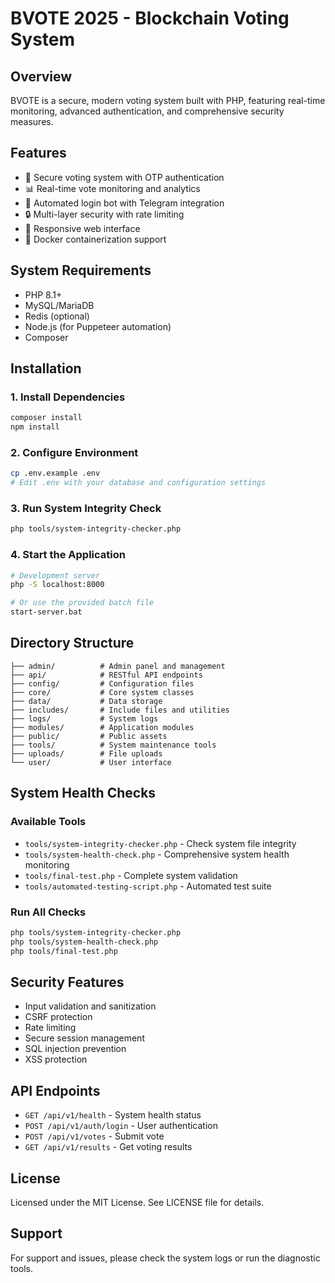 # BVOTE 2025 - Blockchain Voting System

## Overview
BVOTE is a secure, modern voting system built with PHP, featuring real-time monitoring, advanced authentication, and comprehensive security measures.

## Features
- 🔐 Secure voting system with OTP authentication
- 📊 Real-time vote monitoring and analytics
- 🤖 Automated login bot with Telegram integration
- 🔒 Multi-layer security with rate limiting
- 📱 Responsive web interface
- 🐳 Docker containerization support

## System Requirements
- PHP 8.1+
- MySQL/MariaDB
- Redis (optional)
- Node.js (for Puppeteer automation)
- Composer

## Installation

### 1. Install Dependencies
```bash
composer install
npm install
```

### 2. Configure Environment
```bash
cp .env.example .env
# Edit .env with your database and configuration settings
```

### 3. Run System Integrity Check
```bash
php tools/system-integrity-checker.php
```

### 4. Start the Application
```bash
# Development server
php -S localhost:8000

# Or use the provided batch file
start-server.bat
```

## Directory Structure
```
├── admin/          # Admin panel and management
├── api/            # RESTful API endpoints
├── config/         # Configuration files
├── core/           # Core system classes
├── data/           # Data storage
├── includes/       # Include files and utilities
├── logs/           # System logs
├── modules/        # Application modules
├── public/         # Public assets
├── tools/          # System maintenance tools
├── uploads/        # File uploads
└── user/           # User interface
```

## System Health Checks

### Available Tools
- `tools/system-integrity-checker.php` - Check system file integrity
- `tools/system-health-check.php` - Comprehensive system health monitoring
- `tools/final-test.php` - Complete system validation
- `tools/automated-testing-script.php` - Automated test suite

### Run All Checks
```bash
php tools/system-integrity-checker.php
php tools/system-health-check.php
php tools/final-test.php
```

## Security Features
- Input validation and sanitization
- CSRF protection
- Rate limiting
- Secure session management
- SQL injection prevention
- XSS protection

## API Endpoints
- `GET /api/v1/health` - System health status
- `POST /api/v1/auth/login` - User authentication
- `POST /api/v1/votes` - Submit vote
- `GET /api/v1/results` - Get voting results

## License
Licensed under the MIT License. See LICENSE file for details.

## Support
For support and issues, please check the system logs or run the diagnostic tools.